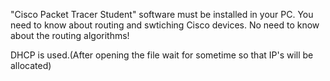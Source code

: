 "Cisco Packet Tracer Student" software must be installed in your PC.
You need to know about routing and swtiching Cisco devices.
No need to know about the routing algorithms!

DHCP is used.(After opening the file wait for sometime so that IP's will be allocated)
